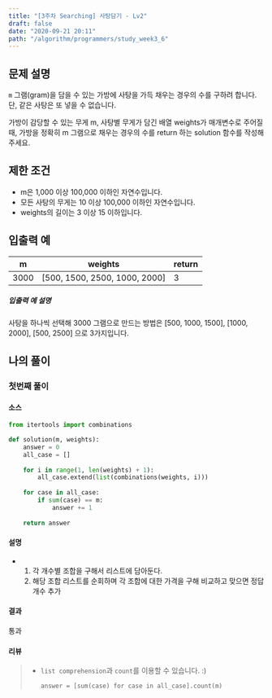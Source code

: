 ```yaml
---
title: "[3주차 Searching] 사탕담기 - Lv2"
draft: false
date: "2020-09-21 20:11"
path: "/algorithm/programmers/study_week3_6"
---
```


## 문제 설명

`m` 그램(gram)을 담을 수 있는 가방에 사탕을 가득 채우는 경우의 수를 구하려 합니다. 단, 같은 사탕은 또 넣을 수 없습니다.

가방이 감당할 수 있는 무게 m, 사탕별 무게가 담긴 배열 weights가 매개변수로 주어질 때, 가방을 정확히 m 그램으로 채우는 경우의 수를 return 하는 solution 함수를 작성해주세요.

## 제한 조건

- m은 1,000 이상 100,000 이하인 자연수입니다.
- 모든 사탕의 무게는 10 이상 100,000 이하인 자연수입니다.
- weights의 길이는 3 이상 15 이하입니다.

## 입출력 예

| m    | weights                       | return |
| ---- | ----------------------------- | ------ |
| 3000 | [500, 1500, 2500, 1000, 2000] | 3      |

##### 입출력 예 설명

사탕을 하나씩 선택해 3000 그램으로 만드는 방법은 [500, 1000, 1500], [1000, 2000], [500, 2500] 으로 3가지입니다.



## 나의 풀이

### 첫번째 풀이

#### 소스

```python
from itertools import combinations

def solution(m, weights):
    answer = 0
    all_case = []
    
    for i in range(1, len(weights) + 1):
        all_case.extend(list(combinations(weights, i)))
    
    for case in all_case:
        if sum(case) == m:
            answer += 1
    
    return answer
```

#### 설명

- 1. 각 개수별 조합을 구해서 리스트에 담아둔다.
  2. 해당 조합 리스트를 순회하며 각 조합에 대한 가격을 구해 비교하고 맞으면 정답 개수 추가

#### 결과

통과

#### 리뷰

> - `list comprehension`과 `count`를 이용할 수 있습니다. :)
>
>   ```
>   answer = [sum(case) for case in all_case].count(m)
>   ```